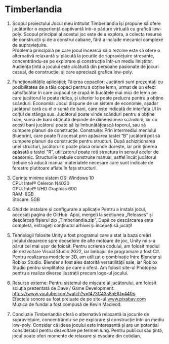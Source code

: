 # Timberlandia
1. Scopul proiectului 
Jocul meu intitulat Timberlandia își propune să ofere jucătorilor o experiență captivantă într-o pădure virtuală cu grafică low-poly. Scopul principal al acestui joc este de a explora, a colecta resurse de construcții și de a construi cabane, fără a include mecanici complexe de supraviețuire.  
Problema principală pe care jocul încearcă să o rezolve este să ofere o alternativă relaxantă și plăcută la jocurile de supraviețuire stresante, concentrându-se pe explorare și construcție într-un mediu liniștitor. 
Audiența țintă a jocului este alcătuită din persoane pasionate de jocuri casual, de construcție, și care apreciază grafica low-poly. 

2. Funcționalitățile aplicației; 
Tăierea copacilor: Jucătorii sunt prezentați cu posibilitatea de a tăia copaci pentru a obține lemn, urmat de un efect satisfăcător în care copacul se crapă în bucățele mai mici de lemn pe care jucătorul le poate ridica, și ulterior le poate prelucra pentru a obține scânduri. 
Economia: Jocul dispune de un sistem de economie, așadar jucătorul cară cu el o sumă de bani, care este indicată de interfața UI în colțul de stânga sus. Jucătorul poate vinde scânduri pentru a obține bani, suma de bani obținută depinde de dimensiunea scândurii, iar cu acești bani jucătorul poate să își îmbunătățească toporul, sau să cumpere planuri de construcție. 
Construire: Prin intermediul meniului Blueprint, care poate fi accesat prin apăsarea tastei “B” jucătorii pot să cumpere planuri de construcție pentru structuri. După achiziționarea unei structuri, jucătorul o poate plasa oriunde dorește, iar prin ținerea apăsată a tastei ”R”, utilizatorul poate roti structura in sensul acelor de ceasornic. Structurile trebuie construite manual, astfel încât jucătorul trebuie să aducă manual materialele necesare care sunt indicate de ferestre plutitoare aflate în fața structurii. 


3. Cerințe minime sistem 
    OS: Windows 10 <br>
    CPU: Intel® Celeron N4020 <br>
    GPU: Intel® UHD Graphics 600 <br>
    RAM: 8GB <br>
    Stocare: 5GB <br>

4. Ghid de instalare și configurare a aplicație 
Pentru a instala jocul, accesați pagina de GitHub. Apoi, mergeți la secțiunea „Releases” și descărcați fișierul zip „Timberlandia.zip”. După ce descărcarea este completă, extrageți conținutul arhivei și începeți să jucați! 

5. Tehnologii folosite 
    Unity a fost programul care a stat la baza creări jocului deoarece spre deosebire de alte motoare de joc, Unity mi s-a părut cel mai ușor de folosit. 
    Pentru scrierea codului, am folosit mediul de dezvoltare Visual Studio 2022, iar limbajul de programare a fost C#. 
    Pentru realizarea modelelor 3D, am utilizat o combinație între Blender și Roblox Studio. Blender a fost ales datorită versatilității sale, iar Roblox Studio pentru simplitatea pe care o oferă. 
    Am folosit site-ul Photopea pentru a realiza diverse ilustrații precum logo-ul jocului. 

6. Resurse externe: 
    Pentru sistemul de mișcare al jucătorului, am folosit soluția prezentată de Dave / Game Development:
    https://www.youtube.com/watch?v=f473C43s8nE&t=440s<br>
    Efectele sonore au fost preluate de pe site-ul www.pixabay.com <br>
    Muzica de fundal a fost compusă de Kevin Macleod. 

8. Concluzie 
Timberlandia oferă o alternativă relaxantă la jocurile de supraviețuire, concentrându-se pe explorare și construcție într-un mediu low-poly. 
Consider că ideea jocului este interesantă și are un potențial considerabil pentru dezvoltare pe termen lung. Pentru publicul său țintă, jocul poate oferi momente de relaxare și evadare din cotidian. 
